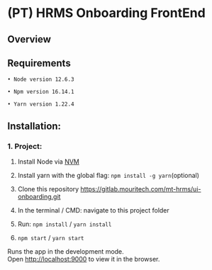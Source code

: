 # (PT) HRMS Onboarding FrontEnd

## Overview



## Requirements
`• Node version 12.6.3`

`• Npm version 16.14.1`

`• Yarn version 1.22.4`

## Installation:

### 1. Project:

1. Install Node via [NVM](https://github.com/nvm-sh/nvm)

2. Install yarn with the global flag: ```npm install -g yarn```(optional)

3. Clone this repository https://gitlab.mouritech.com/mt-hrms/ui-onboarding.git

4. In the terminal / CMD: navigate to this project folder

5. Run: ```npm install``` / ```yarn install```

6. ```npm start``` / ```yarn start```

Runs the app in the development mode.\
Open [http://localhost:9000](http://localhost:9000) to view it in the browser.

